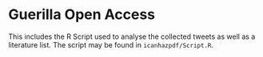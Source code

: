 # Guerilla Open Access

This includes the R Script used to analyse the collected tweets as well as a literature list.
The script may be found in `icanhazpdf/Script.R`.
